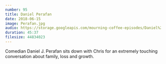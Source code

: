 ```yaml
---
number: 95
title: Daniel Perafan
date: 2018-06-15
image: Perafan.jpg
audio: https://storage.googleapis.com/mourning-coffee-episodes/Daniel%20J%20Perafan%20Release.mp3
duration: 45:37
filesize: 44834023
---
```


Comedian Daniel J. Perafan sits down with Chris for an extremely touching conversation about family, loss and growth.
